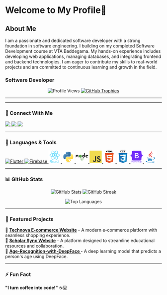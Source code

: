 <h1 align="left">Welcome to My Profile👋</h1>


<h2 align="left"> About Me </h2>
  <p> I am a passionate and dedicated software developer with a strong foundation in software engineering. I building on my completed Software Development course at VTA Baddegama. My hands-on experience includes developing web applications, managing databases, and integrating frontend and backend technologies. I am eager to contribute my skills to real-world projects and am committed to continuous learning and growth in the field.</p>

<h3 align="left">Software Developer</h3>
  
<p align="center">
  <img src="https://komarev.com/ghpvc/?username=praveenmanupriya&label=Profile%20Views&color=0e75b6&style=flat" alt="Profile Views" />
  <a href="https://github.com/ryo-ma/github-profile-trophy">
    <img src="https://github-profile-trophy.vercel.app/?username=praveenmanupriya&theme=onedark" alt="GitHub Trophies" />
  </a>
</p>

---


---

### 🔗 Connect With Me
<p align="left">
  <a href="https://www.linkedin.com/in/praveenmanupriya" target="_blank">
    <img src="https://img.shields.io/badge/LinkedIn-0077B5?style=for-the-badge&logo=linkedin&logoColor=white" />
  </a>
  <a href="mailto:praveenmanupriya23@gmail.com">
    <img src="https://img.shields.io/badge/Email-D14836?style=for-the-badge&logo=gmail&logoColor=white" />
  </a>
  <a href="https://github.com/PraveenManupriya">
    <img src="https://img.shields.io/badge/GitHub-181717?style=for-the-badge&logo=github&logoColor=white" />
  </a>
</p>

---

### 🚀 Languages & Tools  
<p align="left">
  <a href="https://flutter.dev" target="_blank"> <img src="https://www.vectorlogo.zone/logos/flutterio/flutterio-icon.svg" alt="Flutter" width="40" height="40"/> </a>  
  <a href="https://firebase.google.com/" target="_blank"> <img src="https://www.vectorlogo.zone/logos/firebase/firebase-icon.svg" alt="Firebase" width="40" height="40"/> </a>
  <a href="https://react.dev" target="_blank"> <img src="https://raw.githubusercontent.com/devicons/devicon/master/icons/react/react-original-wordmark.svg" alt="React" width="40" height="40"/> </a>  
  <a href="https://www.python.org" target="_blank"> <img src="https://raw.githubusercontent.com/devicons/devicon/master/icons/python/python-original.svg" alt="Python" width="40" height="40"/> </a>
  <a href="https://nodejs.org" target="_blank"> <img src="https://raw.githubusercontent.com/devicons/devicon/master/icons/nodejs/nodejs-original-wordmark.svg" alt="Node.js" width="40" height="40"/> </a>
  <a href="https://developer.mozilla.org/en-US/docs/Web/JavaScript" target="_blank"> <img src="https://raw.githubusercontent.com/devicons/devicon/master/icons/javascript/javascript-original.svg" alt="JavaScript" width="40" height="40"/> </a>
  <a href="https://www.w3.org/html/" target="_blank"> <img src="https://raw.githubusercontent.com/devicons/devicon/master/icons/html5/html5-original-wordmark.svg" alt="HTML5" width="40" height="40"/> </a>  
  <a href="https://www.w3schools.com/css/" target="_blank"> <img src="https://raw.githubusercontent.com/devicons/devicon/master/icons/css3/css3-original-wordmark.svg" alt="CSS3" width="40" height="40"/> </a>
  <a href="https://getbootstrap.com" target="_blank"> <img src="https://raw.githubusercontent.com/devicons/devicon/master/icons/bootstrap/bootstrap-plain-wordmark.svg" alt="Bootstrap" width="40" height="40"/> </a>
  <a href="https://www.java.com" target="_blank"> <img src="https://raw.githubusercontent.com/devicons/devicon/master/icons/java/java-original.svg" alt="Java" width="40" height="40"/> </a>  
</p>

---

### 📊 GitHub Stats
<p align="center">
  <img src="https://github-readme-stats.vercel.app/api?username=praveenmanupriya&show_icons=true&theme=radical" alt="GitHub Stats" />
  <img src="https://github-readme-streak-stats.herokuapp.com/?user=praveenmanupriya&theme=radical" alt="GitHub Streak" />
</p>

<p align="center">
  <img src="https://github-readme-stats.vercel.app/api/top-langs?username=praveenmanupriya&show_icons=true&layout=compact&theme=radical" alt="Top Languages" />
</p>

---

### 🌟 Featured Projects 

🔹<span> **[Technova E-commerce Website](https://git@github.com:PraveenManupriya/TechNova-Shopping-Web-Site.git)** - A modern e-commerce platform with seamless shopping experience. </span><br>
🔹 **[Scholar Sync Website](https://git@github.com:PraveenManupriya/Education-Management-Website.git)** - A platform designed to streamline educational resources and collaboration.  
🔹 **[Age-Recognition-with-DeepFace ](https://git@github.com:PraveenManupriya/Age-Recognition-with-DeepFace.git)** - A deep learning model that predicts a person's age using DeepFace.
  
---

### ⚡ Fun Fact  
**"I turn coffee into code!"** ☕💻  
